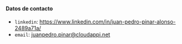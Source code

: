 #### Datos de contacto
* `linkedin`: https://www.linkedin.com/in/juan-pedro-pinar-alonso-2489a71a/
* `email`: juanpedro.pinar@cloudappi.net
